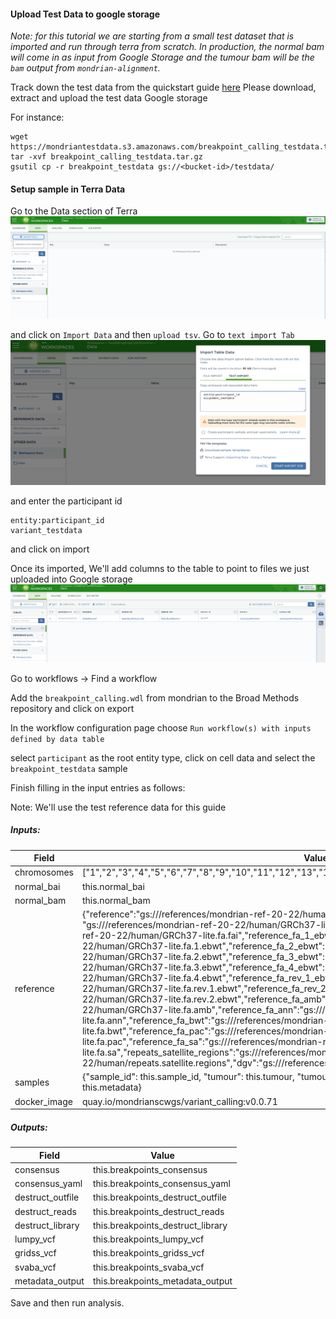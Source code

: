 #### Upload Test Data to google storage


*Note: for this tutorial we are starting from a small test dataset that is imported and run through terra from scratch. 
In production, the normal bam will come in as input from Google Storage and the tumour bam will be the `bam` output 
from `mondrian-alignment`.*


Track down the test data from the quickstart guide [here](quickstart/breakpoint_calling.md) Please download, 
extract and upload the test data Google storage


For instance:
```
wget https://mondriantestdata.s3.amazonaws.com/breakpoint_calling_testdata.tar.gz
tar -xvf breakpoint_calling_testdata.tar.gz
gsutil cp -r breakpoint_testdata gs://<bucket-id>/testdata/
```


#### Setup sample in Terra Data

Go to the Data section of Terra
![Terra_Data](../assets/terra_data_import_data.png)

and click on `Import Data` and then `upload tsv`. Go to `text import Tab`
![Terra Alignment Data](../assets/terra_data_import_data_alignment_1.png)

and enter the participant id
```
entity:participant_id
variant_testdata
```
and click on import

Once its imported, We'll add columns to the table to point to files we just uploaded into Google storage
![Terra Breakpoint Data](../assets/terra_data_import_data_breakpoints.png)


Go to workflows -> Find a workflow


Add the `breakpoint_calling.wdl` from mondrian to the Broad Methods repository and click on export


In the workflow configuration page
choose 
`Run workflow(s) with inputs defined by data table`

select `participant` as the root entity type, click on cell data and select the `breakpoint_testdata` sample


Finish filling in the input entries as follows:

Note: We'll use the test reference data for this guide

##### Inputs:

| Field | Value |
|-------|-------|
| chromosomes | ["1","2","3","4","5","6","7","8","9","10","11","12","13","14","15","16","17","18","19","20","21","22","X","Y"] |
| normal_bai | this.normal_bai |
| normal_bam | this.normal_bam |
| reference | {"reference":"gs://<bucket-id>/references/mondrian-ref-20-22/human/GRCh37-lite.fa","reference_gtf": "gs://<bucket-id>/references/mondrian-ref-20-22/human/GRCh37-lite.gtf","reference_fa_fai":"gs://<bucket-id>/references/mondrian-ref-20-22/human/GRCh37-lite.fa.fai","reference_fa_1_ebwt":"gs://<bucket-id>/references/mondrian-ref-20-22/human/GRCh37-lite.fa.1.ebwt","reference_fa_2_ebwt":"gs://<bucket-id>/references/mondrian-ref-20-22/human/GRCh37-lite.fa.2.ebwt","reference_fa_3_ebwt":"gs://<bucket-id>/references/mondrian-ref-20-22/human/GRCh37-lite.fa.3.ebwt","reference_fa_4_ebwt":"gs://<bucket-id>/references/mondrian-ref-20-22/human/GRCh37-lite.fa.4.ebwt","reference_fa_rev_1_ebwt":"gs://<bucket-id>/references/mondrian-ref-20-22/human/GRCh37-lite.fa.rev.1.ebwt","reference_fa_rev_2_ebwt":"gs://<bucket-id>/references/mondrian-ref-20-22/human/GRCh37-lite.fa.rev.2.ebwt","reference_fa_amb":"gs://<bucket-id>/references/mondrian-ref-20-22/human/GRCh37-lite.fa.amb","reference_fa_ann":"gs://<bucket-id>/references/mondrian-ref-20-22/human/GRCh37-lite.fa.ann","reference_fa_bwt":"gs://<bucket-id>/references/mondrian-ref-20-22/human/GRCh37-lite.fa.bwt","reference_fa_pac":"gs://<bucket-id>/references/mondrian-ref-20-22/human/GRCh37-lite.fa.pac","reference_fa_sa":"gs://<bucket-id>/references/mondrian-ref-20-22/human/GRCh37-lite.fa.sa","repeats_satellite_regions":"gs://<bucket-id>/references/mondrian-ref-20-22/human/repeats.satellite.regions","dgv":"gs://<bucket-id>/references/mondrian-ref-20-22/human/dgv.txt"} |
| samples | {"sample_id": this.sample_id, "tumour": this.tumour, "tumour_bai": this.tumour_bai, "metadata_input": this.metadata} |
| docker_image | quay.io/mondrianscwgs/variant_calling:v0.0.71 |


##### Outputs:

| Field | Value |
|-------|-------|
| consensus | this.breakpoints_consensus|
| consensus_yaml | this.breakpoints_consensus_yaml|
| destruct_outfile | this.breakpoints_destruct_outfile|
| destruct_reads | this.breakpoints_destruct_reads|
| destruct_library | this.breakpoints_destruct_library |
| lumpy_vcf | this.breakpoints_lumpy_vcf|
| gridss_vcf | this.breakpoints_gridss_vcf |
| svaba_vcf | this.breakpoints_svaba_vcf|
| metadata_output | this.breakpoints_metadata_output|


Save and then run analysis. 